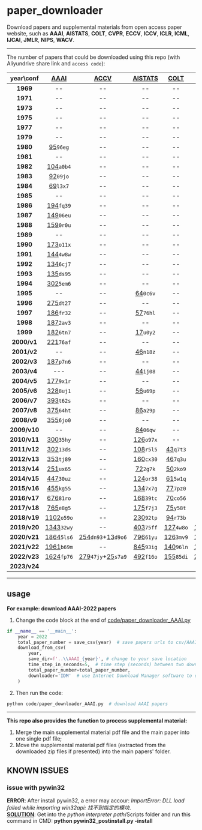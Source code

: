 # paper_downloader

Download papers and supplemental materials from open access paper website, such as **AAAI**, **AISTATS**, **COLT**, **CVPR**, **ECCV**, **ICCV**, **ICLR**, **ICML**, **IJCAI**, **JMLR**, **NIPS**, **WACV**.   

---

The number of papers that could be downloaded using this repo (with Aliyundrive share link and `access code`):



<sub>
<sup>

|  year\conf   | [AAAI](https://www.aaai.org/Library/AAAI/aaai-library.php) |                                [ACCV](https://openaccess.thecvf.com/ACCV2020)                                |          [AISTATS](https://www.aistats.org/)           |      [COLT](http://learningtheory.org/colt2020/)       |                                  [CVPR](http://openaccess.thecvf.com/menu.py)                                  |                                    [ECCV](https://www.ecva.net/papers.php)                                    |                                  [ICCV](http://openaccess.thecvf.com/menu.py)                                  |                    [ICLR](https://iclr.cc/)                    |                [ICML](https://icml.cc/)                 |            [IJCAI](https://www.ijcai.org/)             | [JMLR](http://www.jmlr.org/) |                [NIPS ](https://nips.cc/)                |                                     [WACV](http://wacv2021.thecvf.com/)                                      |
|:------------:|:----------------------------------------------------------:|:------------------------------------------------------------------------------------------------------------:|:------------------------------------------------------:|:------------------------------------------------------:|:--------------------------------------------------------------------------------------------------------------:|:-------------------------------------------------------------------------------------------------------------:|:--------------------------------------------------------------------------------------------------------------:|:--------------------------------------------------------------:|:-------------------------------------------------------:|:------------------------------------------------------:|:----------------------------:|:-------------------------------------------------------:|:------------------------------------------------------------------------------------------------------------:|
|   **1969**   |                             --                             |                                                      --                                                      |                           --                           |                           --                           |                                                       --                                                       |                                                      --                                                       |                                                       --                                                       |                               --                               |                           --                            | [64](https://www.aliyundrive.com/s/zuh3NusyStr)`k7q9`  |              --              |                           --                            |                                                      --                                                      |
|   **1971**   |                             --                             |                                                      --                                                      |                           --                           |                           --                           |                                                       --                                                       |                                                      --                                                       |                                                       --                                                       |                               --                               |                           --                            | [66](https://www.aliyundrive.com/s/eZ2ZvoaPUFA)`3rm0`  |              --              |                           --                            |                                                      --                                                      |
|   **1973**   |                             --                             |                                                      --                                                      |                           --                           |                           --                           |                                                       --                                                       |                                                      --                                                       |                                                       --                                                       |                               --                               |                           --                            | [85](https://www.aliyundrive.com/s/biYpv2rrPcg)`e5c8`  |              --              |                           --                            |                                                      --                                                      |
|   **1975**   |                             --                             |                                                      --                                                      |                           --                           |                           --                           |                                                       --                                                       |                                                      --                                                       |                                                       --                                                       |                               --                               |                           --                            | [146](https://www.aliyundrive.com/s/9Sk59uNWZzt)`cu41` |              --              |                           --                            |                                                      --                                                      |
|   **1977**   |                             --                             |                                                      --                                                      |                           --                           |                           --                           |                                                       --                                                       |                                                      --                                                       |                                                       --                                                       |                               --                               |                           --                            | [251](https://www.aliyundrive.com/s/5vnzDhK7whY)`57ir` |              --              |                           --                            |                                                      --                                                      |
|   **1979**   |                             --                             |                                                      --                                                      |                           --                           |                           --                           |                                                       --                                                       |                                                      --                                                       |                                                       --                                                       |                               --                               |                           --                            | [12](https://www.aliyundrive.com/s/BUjYhaMGj2G)`h39s`  |              --              |                           --                            |                                                      --                                                      |
|   **1980**   |   [95](https://www.aliyundrive.com/s/ucngMrKSTmi)`96eg`    |                                                      --                                                      |                           --                           |                           --                           |                                                       --                                                       |                                                      --                                                       |                                                       --                                                       |                               --                               |                           --                            |                           --                           |              --              |                           --                            |                                                      --                                                      |
|   **1981**   |                             --                             |                                                      --                                                      |                           --                           |                           --                           |                                                       --                                                       |                                                      --                                                       |                                                       --                                                       |                               --                               |                           --                            | [108](https://www.aliyundrive.com/s/aL1HS9GEByk)`rp93` |              --              |                           --                            |                                                      --                                                      |
|   **1982**   |   [104](https://www.aliyundrive.com/s/HmERMfhr7uC)`a0b4`   |                                                      --                                                      |                           --                           |                           --                           |                                                       --                                                       |                                                      --                                                       |                                                       --                                                       |                               --                               |                           --                            |                           --                           |              --              |                           --                            |                                                      --                                                      |
|   **1983**   |   [92](https://www.aliyundrive.com/s/L3GfxhEqyWg)`09jo`    |                                                      --                                                      |                           --                           |                           --                           |                                                       --                                                       |                                                      --                                                       |                                                       --                                                       |                               --                               |                           --                            | [237](https://www.aliyundrive.com/s/2LMD4L8xGei)`6e5o` |              --              |                           --                            |                                                      --                                                      |
|   **1984**   |   [69](https://www.aliyundrive.com/s/hxfPBrSZrWB)`l3x7`    |                                                      --                                                      |                           --                           |                           --                           |                                                       --                                                       |                                                      --                                                       |                                                       --                                                       |                               --                               |                           --                            |                           --                           |              --              |                           --                            |                                                      --                                                      |
|   **1985**   |                             --                             |                                                      --                                                      |                           --                           |                           --                           |                                                       --                                                       |                                                      --                                                       |                                                       --                                                       |                               --                               |                           --                            | [259](https://www.aliyundrive.com/s/3mPugH2sWSu)`2d7f` |              --              |                           --                            |                                                      --                                                      |
|   **1986**   |   [194](https://www.aliyundrive.com/s/brFLqdnYb6R)`fq39`   |                                                      --                                                      |                           --                           |                           --                           |                                                       --                                                       |                                                      --                                                       |                                                       --                                                       |                               --                               |                           --                            |                           --                           |              --              |                           --                            |                                                      --                                                      |
|   **1987**   |   [149](https://www.aliyundrive.com/s/ydiSapgTKr4)`06eu`   |                                                      --                                                      |                           --                           |                           --                           |                                                       --                                                       |                                                      --                                                       |                                                       --                                                       |                               --                               |                           --                            | [246](https://www.aliyundrive.com/s/jmZXTZqNcLd)`5r7l` |              --              |  [90](https://www.aliyundrive.com/s/5DNYvLAmUd7)`bn63`  |                                                      --                                                      |
|   **1988**   |   [159](https://www.aliyundrive.com/s/vJpNpjJFY9N)`0r0u`   |                                                      --                                                      |                           --                           |                           --                           |                                                       --                                                       |                                                      --                                                       |                                                       --                                                       |                               --                               |                           --                            |                           --                           |              --              |  [94](https://www.aliyundrive.com/s/sF1AcmMoaLU)`u9f2`  |                                                      --                                                      |
|   **1989**   |                             --                             |                                                      --                                                      |                           --                           |                           --                           |                                                       --                                                       |                                                      --                                                       |                                                       --                                                       |                               --                               |                           --                            | [269](https://www.aliyundrive.com/s/d5ZVZn9q4gy)`13uo` |              --              | [101](https://www.aliyundrive.com/s/ksLw9zxHmcw)`19ia`  |                                                      --                                                      |
|   **1990**   |   [173](https://www.aliyundrive.com/s/FDTM6z4gSZo)`o11x`   |                                                      --                                                      |                           --                           |                           --                           |                                                       --                                                       |                             [49](https://www.aliyundrive.com/s/AP9JhEeFdWG)`3g9a`                             |                                                       --                                                       |                               --                               |                           --                            |                           --                           |              --              | [143](https://www.aliyundrive.com/s/ELRDoXyEoXg)`07ju`  |                                                      --                                                      |
|   **1991**   |   [144](https://www.aliyundrive.com/s/6NyzhGhDRjv)`4w8w`   |                                                      --                                                      |                           --                           |                           --                           |                                                       --                                                       |                                                      --                                                       |                                                       --                                                       |                               --                               |                           --                            | [192](https://www.aliyundrive.com/s/5cM5QkGy2ua)`br32` |              --              | [144](https://www.aliyundrive.com/s/usfuD3e63bn)`7f1w`  |                                                      --                                                      |
|   **1992**   |   [134](https://www.aliyundrive.com/s/nv41ZDL4cKq)`6cj7`   |                                                      --                                                      |                           --                           |                           --                           |                                                       --                                                       |                             [49](https://www.aliyundrive.com/s/K6nhk8aWs2m)`44sb`                             |                                                       --                                                       |                               --                               |                           --                            |                           --                           |              --              | [127](https://www.aliyundrive.com/s/f6cTMScVfrC)`0h3j`  |                                                      --                                                      |
|   **1993**   |   [135](https://www.aliyundrive.com/s/VMkfahY3z4Q)`ds95`   |                                                      --                                                      |                           --                           |                           --                           |                                                       --                                                       |                                                      --                                                       |                                                       --                                                       |                               --                               |                           --                            | [138](https://www.aliyundrive.com/s/m8Uv5JQ5R8t)`j45k` |              --              | [158](https://www.aliyundrive.com/s/ZxC4LR3GKGa)`na33`  |                                                      --                                                      |
|   **1994**   |   [302](https://www.aliyundrive.com/s/h7FrnxkkzNT)`5em6`   |                                                      --                                                      |                           --                           |                           --                           |                                                       --                                                       |                             [98](https://www.aliyundrive.com/s/jEV6kodj623)`e03w`                             |                                                       --                                                       |                               --                               |                           --                            |                           --                           |              --              | [140](https://www.aliyundrive.com/s/LP8uiDVvV5T)`6gk8`  |                                                      --                                                      |
|   **1995**   |                             --                             |                                                      --                                                      | [64](https://www.aliyundrive.com/s/mvQXAvUARiz)`0c6v`  |                           --                           |                                                       --                                                       |                                                      --                                                       |                                                       --                                                       |                               --                               |                           --                            | [282](https://www.aliyundrive.com/s/HodrPavrxes)`wn33` |              --              | [152](https://www.aliyundrive.com/s/zme7u9uMNXY)`01ux`  |                                                      --                                                      |
|   **1996**   |   [275](https://www.aliyundrive.com/s/RXkLuHGGAit)`dt27`   |                                                      --                                                      |                           --                           |                           --                           |                                                       --                                                       |                             [98](https://www.aliyundrive.com/s/a6zD3jMvonw)`cd27`                             |                                                       --                                                       |                               --                               |                           --                            |                           --                           |              --              | [152](https://www.aliyundrive.com/s/JYrtDZqgkuo)`21co`  |                                                      --                                                      |
|   **1997**   |   [186](https://www.aliyundrive.com/s/dZHNjnKZoMo)`fr32`   |                                                      --                                                      | [57](https://www.aliyundrive.com/s/9tUMUZgQopt)`76hl`  |                           --                           |                                                       --                                                       |                                                      --                                                       |                                                       --                                                       |                               --                               |                           --                            | [180](https://www.aliyundrive.com/s/eNd7odmRfkc)`20co` |              --              | [150](https://www.aliyundrive.com/s/H3191Qwrkdq)`c2a3`  |                                                      --                                                      |
|   **1998**   |   [187](https://www.aliyundrive.com/s/RUE94cQpVci)`2av3`   |                                                      --                                                      |                           --                           |                           --                           |                                                       --                                                       |                             [98](https://www.aliyundrive.com/s/D1ZEcgX8sYy)`s2d9`                             |                                                       --                                                       |                               --                               |                           --                            |                           --                           |              --              | [151](https://www.aliyundrive.com/s/2gEXxeLZ6T6)`4s6l`  |                                                      --                                                      |
|   **1999**   |   [182](https://www.aliyundrive.com/s/ZpFb8BgPWiM)`6tn7`   |                                                      --                                                      | [17](https://www.aliyundrive.com/s/URB9zhmppsG)`u0y2`  |                           --                           |                                                       --                                                       |                                                      --                                                       |                                                       --                                                       |                               --                               |                           --                            | [204](https://www.aliyundrive.com/s/rLhMqrAqYLT)`fd92` |              --              | [150](https://www.aliyundrive.com/s/Rq3q6hvaPnU)`w0u4`  |                                                      --                                                      |
| **2000/v1**  |   [221](https://www.aliyundrive.com/s/GRK2iLti8Yu)`76af`   |                                                      --                                                      |                           --                           |                           --                           |                                                       --                                                       |                             [98](https://www.aliyundrive.com/s/TbpdshcNWKd)`b8e3`                             |                                                       --                                                       |                               --                               |                           --                            |                           --                           |              11              | [152](https://www.aliyundrive.com/s/dHcegA3jqgJ)`03sa`  |                                                      --                                                      |
| **2001/v2**  |                             --                             |                                                      --                                                      | [46](https://www.aliyundrive.com/s/oZMvvhMAgvF)`n18z`  |                           --                           |                                                       --                                                       |                                                      --                                                       |                                                       --                                                       |                               --                               |                           --                            | [17](https://www.aliyundrive.com/s/WuAWKzhiFzQ)`6y5x`  |              31              | [197](https://www.aliyundrive.com/s/VimgHn1u1dr)`7ws5`  |                                                      --                                                      |
| **2002/v3**  |   [187](https://www.aliyundrive.com/s/1yd5YTB4KwH)`p7n6`   |                                                      --                                                      |                           --                           |                           --                           |                                                       --                                                       |                            [196](https://www.aliyundrive.com/s/ojbdr5c3rBp)`9z7z`                             |                                                       --                                                       |                               --                               |                           --                            |                           --                           |              59              | [207](https://www.aliyundrive.com/s/S8r1NHsGsnb)`kx75`  |                                                      --                                                      |
| **2003/v4**  |                            ---                             |                                                      --                                                      | [44](https://www.aliyundrive.com/s/5tHCAA26Nrw)`ij08`  |                           --                           |                                                       --                                                       |                                                      --                                                       |                                                       --                                                       |                               --                               | [121](https://www.aliyundrive.com/s/7JtoNSJxwnS)`40ox`  | [297](https://www.aliyundrive.com/s/ht5y2L33nex)`t0y9` |              59              | [198](https://www.aliyundrive.com/s/Cv1Eu2YKBs9)`96nm`  |                                                      --                                                      |
| **2004/v5**  |   [177](https://www.aliyundrive.com/s/w4fGhknNQjH)`9x1r`   |                                                      --                                                      |                           --                           |                           --                           |                                                       --                                                       |                            [190](https://www.aliyundrive.com/s/E96sCpzyU2n)`se18`                             |                                                       --                                                       |                               --                               | [118](https://www.aliyundrive.com/s/VpjT8ettEhN)`gb20`  |                           --                           |              56              | [207](https://www.aliyundrive.com/s/9UJb7CFjwvu)`2p0q`  |                                                      --                                                      |
| **2005/v6**  |   [328](https://www.aliyundrive.com/s/Ag2i6Ga1YLC)`8uj1`   |                                                      --                                                      | [56](https://www.aliyundrive.com/s/UTgMLtVBx5e)`u69p`  |                           --                           |                                                       --                                                       |                                                      --                                                       |                                                       --                                                       |                               --                               | [133](https://www.aliyundrive.com/s/s86H2a3dNjW)`70ov`  | [350](https://www.aliyundrive.com/s/T76xYMkGHT3)`4jv4` |              73              | [207](https://www.aliyundrive.com/s/HH7HcasRLW9)`82js`  |                                                      --                                                      |
| **2006/v7**  |   [393](https://www.aliyundrive.com/s/ZMooJjNkFCU)`t62s`   |                                                      --                                                      |                           --                           |                           --                           |                                                       --                                                       | [192](https://www.aliyundrive.com/s/M9tpVFyuSBo)`c62r`+[11](https://www.aliyundrive.com/s/bgoiZKmjPhZ)`1fd6`  |                                                       --                                                       |                               --                               |                           --                            |                           --                           |             100              | [204](https://www.aliyundrive.com/s/yYQ3NGgWJUk)`fg89`  |                                                      --                                                      |
| **2007/v8**  |   [375](https://www.aliyundrive.com/s/uC4woGyfRmE)`64ht`   |                                                      --                                                      | [86](https://www.aliyundrive.com/s/gVxvyqbnZwZ)`a29p`  |                           --                           |                                                       --                                                       |                                                      --                                                       |                                                       --                                                       |                               --                               | [150](https://www.aliyundrive.com/s/WDmapmGxV3T)`nr15`  | [478](https://www.aliyundrive.com/s/KDGEbDbHsjV)`dk01` |              91              | [217](https://www.aliyundrive.com/s/cFWEprBKCsM)`84qr`  |                                                      --                                                      |
| **2008/v9**  |   [355](https://www.aliyundrive.com/s/piX8Wk3RcMf)`6jo0`   |                                                      --                                                      |                           --                           |                           --                           |                                                       --                                                       |                            [196](https://www.aliyundrive.com/s/99yUjpSN5px)`nj39`                             |                                                       --                                                       |                               --                               | [158](https://www.aliyundrive.com/s/GapcdvLdaA1)`8u3z`  |                           --                           |              97              | [250](https://www.aliyundrive.com/s/3XoQyAEa4M6)`6h0d`  |                                                      --                                                      |
| **2009/v10** |                             --                             |                                                      --                                                      | [84](https://www.aliyundrive.com/s/4XbB2Y3P8bJ)`06qw`  |                           --                           |                                                       --                                                       |                                                      --                                                       |                                                       --                                                       |                               --                               | [160](https://www.aliyundrive.com/s/UQuUgxHfxAa)`k6q6`  | [342](https://www.aliyundrive.com/s/YtUL2dE3Pss)`hj65` |             100              | [262](https://www.aliyundrive.com/s/pqPFSt6Eats)`u1f7`  |                                                      --                                                      |
| **2010/v11** |   [300](https://www.aliyundrive.com/s/HLeAtNLdzu6)`35hy`   |                                                      --                                                      | [126](https://www.aliyundrive.com/s/FVDVv7C48mF)`o97x` |                           --                           |                                                       --                                                       | [286](https://www.aliyundrive.com/s/sQxW9b7AcZv)`9oc6`+[63](https://www.aliyundrive.com/s/4sox6ZJEfKM)`v46j`  |                                                       --                                                       |                               --                               | [159](https://www.aliyundrive.com/s/fgufZf9h6hc)`fj95`  |                           --                           |             118              | [292](https://www.aliyundrive.com/s/coAVaBQstd2)`6eg8`  |                                                      --                                                      |
| **2011/v12** |   [302](https://www.aliyundrive.com/s/fLr3uuh922J)`13ds`   |                                                      --                                                      | [108](https://www.aliyundrive.com/s/aMRedWxCu7m)`r5l5` | [43](https://www.aliyundrive.com/s/ncfnGuNQZrv)`q7t3`  |                                                       --                                                       |                                                      --                                                       |                                                       --                                                       |                               --                               | [153](https://www.aliyundrive.com/s/e1q8DChRKXv)`4m6s`  | [490](https://www.aliyundrive.com/s/aZsGVijAhBs)`75rn` |             105              | [306](https://www.aliyundrive.com/s/qs2PmSyNwkd)`u45e`  |                                                      --                                                      |
| **2012/v13** |   [353](https://www.aliyundrive.com/s/zgraw9Y4E2g)`tj89`   |                                                      --                                                      | [160](https://www.aliyundrive.com/s/YyGqQAwXPJN)`cx30` | [46](https://www.aliyundrive.com/s/j7PByTokQ8f)`7q3u`  |                                                       --                                                       | [329](https://www.aliyundrive.com/s/gnvZDXDK9Vx)`ch99`+[147](https://www.aliyundrive.com/s/4DER51FLd8i)`y29z` |                                                       --                                                       |                               --                               | [243](https://www.aliyundrive.com/s/mTuD46mZDgQ)`jc31`  |                           --                           |             119              | [368](https://www.aliyundrive.com/s/cALrytD9W8r)`ve68`  |                                                      --                                                      |
| **2013/v14** |   [251](https://www.aliyundrive.com/s/uEsGwUtaVuw)`ux65`   |                                                      --                                                      | [72](https://www.aliyundrive.com/s/1M5sDSD52Wj)`2g7k`  | [50](https://www.aliyundrive.com/s/8YSQV9deAbp)`2ko9`  | [471](https://www.aliyundrive.com/s/ZFvga9JZ5aY)`5p0q`+[156](https://www.aliyundrive.com/s/3qCfRYPorxH)`03gc`  |                                                      --                                                       | [455](https://www.aliyundrive.com/s/6iS2nMBGxDy)`36zv`+[142](https://www.aliyundrive.com/s/zT6JfbJkYcc)`3yf7`  |                               --                               | [283](https://www.aliyundrive.com/s/CqSFjjweYiT)`31is`  | [496](https://www.aliyundrive.com/s/aLBPRHTNWqy)`2x7z` |              84              | [360](https://www.aliyundrive.com/s/haGfbpktpaW)`89ya`  |                                                      --                                                      |
| **2014/v15** |   [447](https://www.aliyundrive.com/s/4saVUsEdWNm)`30uz`   |                                                      --                                                      | [124](https://www.aliyundrive.com/s/XTWqdLKiTfW)`or38` | [61](https://www.aliyundrive.com/s/QzvEVWG28k2)`5w1q`  | [545](https://www.aliyundrive.com/s/nZw8GkTNm7Z)`qn61`+[125](https://www.aliyundrive.com/s/shmXvFxgzAu)`3iu7`  | [334](https://www.aliyundrive.com/s/WUCcJ1BM15s)`z6i7`+[158](https://www.aliyundrive.com/s/thK3gWNxWwb)`32vd` |                                                       --                                                       |     [35](https://www.aliyundrive.com/s/Rx3KszBohbJ)`ye89`      | [310](https://www.aliyundrive.com/s/hyN2of8XFKv)`5n0g`  |                           --                           |             120              | [411](https://www.aliyundrive.com/s/purAMn8ZscL)`e42c`  |                                                      --                                                      |
| **2015/v16** |   [455](https://www.aliyundrive.com/s/WfxDhR4zD9C)`kg55`   |                                                      --                                                      | [134](https://www.aliyundrive.com/s/23J515VMueH)`7x7g` | [77](https://www.aliyundrive.com/s/SPm2AXAkEkW)`7pz0`  | [602](https://www.aliyundrive.com/s/3oYNBnYPbBn)`h47q`+[133](https://www.aliyundrive.com/s/JDrzU7rTeyX)`6v0b`  |                                                      --                                                       | [526](https://www.aliyundrive.com/s/H4iV6hh4cKF)`7ch1`+[133](https://www.aliyundrive.com/s/WsPBC3QcSDd)`nn60`  |     [42](https://www.aliyundrive.com/s/sQRzxkhXMgr)`ge87`      | [270](https://www.aliyundrive.com/s/bALyGVbaPrq)`4ph9`  | [656](https://www.aliyundrive.com/s/sjk52uhh6z5)`6qi8` |             118              | [403](https://www.aliyundrive.com/s/zSfqeYZBzj5)`90iv`  |                                                      --                                                      |
| **2016/v17** |   [676](https://www.aliyundrive.com/s/yfKsStAyCRi)`81ro`   |                                                      --                                                      | [168](https://www.aliyundrive.com/s/GYu7KgVapLp)`39tc` | [70](https://www.aliyundrive.com/s/JiQHc2ZUVBq)`co56`  | [643](https://www.aliyundrive.com/s/B3Zvn2Nt1UA)`4y4v`+[194](https://www.aliyundrive.com/s/fyfGjJG2sEM)`91jc`  | [372](https://www.aliyundrive.com/s/6CjxyBkxHmo)`98bu`+[132](https://www.aliyundrive.com/s/CK2xDhP6Szs)`5lj6` |                                                       --                                                       |     [80](https://www.aliyundrive.com/s/Jc1BAK8yoJF)`xm36`      | [322](https://www.aliyundrive.com/s/td7EcMjZZC6)`3xk7`  | [658](https://www.aliyundrive.com/s/RipXhNTWTYi)`y6c2` |             236              | [568](https://www.aliyundrive.com/s/qRkQaPezBTi)`c4i3`  |                                                      --                                                      |
| **2017/v18** |   [765](https://www.aliyundrive.com/s/mEDkFfBPD5t)`e8g5`   |                                                      --                                                      | [175](https://www.aliyundrive.com/s/YUKXZLnJWU2)`f7j3` | [75](https://www.aliyundrive.com/s/Vti9iW5ABAn)`y58t`  | [783](https://www.aliyundrive.com/s/P1fvRxhYWhm)`o7u3`+[281](https://www.aliyundrive.com/s/Spzo64gQWo6)`f9m4`  |                                                      --                                                       | [621](https://www.aliyundrive.com/s/Zywc47GXFN4)`67ex`+[353](https://www.aliyundrive.com/s/CoewGg9hZ17)`mf98`  |     [198](https://www.aliyundrive.com/s/g32GekEEwFn)`04ef`     | [434](https://www.aliyundrive.com/s/C3MnbqNKqzM)`57ta`  | [781](https://www.aliyundrive.com/s/f7tdcxbwhEN)`86tj` |             234              | [679](https://www.aliyundrive.com/s/pNAscDatMQn)`23ow`  |                                                      --                                                      |
| **2018/v19** |  [1102](https://www.aliyundrive.com/s/5uqJ71gzsA9)`o59o`   |                                                      --                                                      | [230](https://www.aliyundrive.com/s/CTWkFVacAfa)`92tp` | [94](https://www.aliyundrive.com/s/vd5zhFzSHC4)`r73b`  | [979](https://www.aliyundrive.com/s/bCJyha5WP85)`44nq`+[346](https://www.aliyundrive.com/s/CrqwcjJ8h5f)`1ko7`  | [732](https://www.aliyundrive.com/s/xSmCuJCsgE2)`wx36`+[262](https://www.aliyundrive.com/s/jo6GVjCXtjD)`cz93` |                                                       --                                                       |     [336](https://www.aliyundrive.com/s/Vuf7SFvKtQr)`5xy1`     | [466](https://www.aliyundrive.com/s/oUC4wr8sWRH)`g22k`  | [870](https://www.aliyundrive.com/s/Nhv6oJ7duEM)`ln97` |              84              | [1009](https://www.aliyundrive.com/s/xumgfcZj4y2)`tr02` |                                                      --                                                      |
| **2019/v20** |  [1343](https://www.aliyundrive.com/s/sEBwDAEuonf)`32wy`   |                                                      --                                                      | [403](https://www.aliyundrive.com/s/vzJufmrtjRU)`75ff` | [127](https://www.aliyundrive.com/s/haDAD8WtUtL)`4w8o` | [1294](https://www.aliyundrive.com/s/S6FALBLQQdh)`qw21`+[612](https://www.aliyundrive.com/s/xrPH8dgkedw)`or30` |                                                      --                                                       | [1075](https://www.aliyundrive.com/s/PECSQk7zjoY)`u6x0`+[498](https://www.aliyundrive.com/s/SaUUFS5NTE6)`pj73` |     [502](https://www.aliyundrive.com/s/WUSXJ7bPGvt)`1yq9`     | [773](https://www.aliyundrive.com/s/gRtXCoMvsZK)`1f6o`  | [964](https://www.aliyundrive.com/s/gFupMPknofE)`53qg` |             184              | [1428](https://www.aliyundrive.com/s/aP2E76bPB2Q)`71lq` |                                                      --                                                      |
| **2020/v21** |  [1864](https://www.aliyundrive.com/s/kbWKUpHGR3k)`5ls6`   | [254](https://www.aliyundrive.com/s/Dt2ErKCmePQ)`dn93`+[13](https://www.aliyundrive.com/s/AhGvgotrMUv)`d9o6` | [796](https://www.aliyundrive.com/s/iQ4AWTHG4bk)`61yu` | [126](https://www.aliyundrive.com/s/apP8KUFLPe4)`3mv9` | [1467](https://www.aliyundrive.com/s/eJF4BTFzFJq)`y89b`+[517](https://www.aliyundrive.com/s/5wk7Mjo9XyU)`0fz9` |                            [1358](https://www.aliyundrive.com/s/EYyjxRmmg8d)`a5i0`                            |                                                       --                                                       |     [687](https://www.aliyundrive.com/s/cVRD5Bu2SgN)`4x1c`     | [1084](https://www.aliyundrive.com/s/BHqtEbi6Dix)`5yw0` | [776](https://www.aliyundrive.com/s/vMZpsjCbWMV)`4xq3` |             254              | [1899](https://www.aliyundrive.com/s/GEMFqxKeHWu)`3g3d` | [378](https://www.aliyundrive.com/s/gfFKwcKrCP1)`l1m8`+[24](https://www.aliyundrive.com/s/2uCW6cq9WHk)`me08` |
| **2021/v22** |  [1961](https://www.aliyundrive.com/s/cdeGciNZch8)`b69m`   |                                                      --                                                      | [845](https://www.aliyundrive.com/s/3hbAhxYFHER)`93ig` | [140](https://www.aliyundrive.com/s/gwhdNT1vGDD)`96ln` | [1660](https://www.aliyundrive.com/s/X4vWyxJDPSt)`kq10`+[517](https://www.aliyundrive.com/s/ziBfXVKPXSY)`le14` |                                                      --                                                       | [1612](https://www.aliyundrive.com/s/ME21PfkyAec)`99uu`+[465](https://www.aliyundrive.com/s/ZahPmXSn9an)`16es` |     [860](https://www.aliyundrive.com/s/wGos6n5R93v)`ef43`     | [1183](https://www.aliyundrive.com/s/SYTtH38GiVS)`g8b1` | [723](https://www.aliyundrive.com/s/io3sAjsN5pw)`40is` |             290              | [2334](https://www.aliyundrive.com/s/13sHmhuEdxA)`v6g1` | [406](https://www.aliyundrive.com/s/kTwfaX9tren)`1id9`+[23](https://www.aliyundrive.com/s/7Joy4svvUfy)`90rl` |
| **2022/v23** |  [1624](https://www.aliyundrive.com/s/ePXvUw4VFdQ)`fp76`   | [279](https://www.aliyundrive.com/s/zCCTJMPrfSr)`47jy`+[25](https://www.aliyundrive.com/s/f4kdMXixwJL)`s7a9` | [492](https://www.aliyundrive.com/s/xj2fRMwZxfC)`f16o` | [155](https://www.aliyundrive.com/s/wFJtJLFmhj7)`85di` | [2077](https://www.aliyundrive.com/s/Q8DG9dKbx6S)`i16a`+[562](https://www.aliyundrive.com/s/f9Zx3hFFyq4)`11kj` |                            [1645](https://www.aliyundrive.com/s/dv4fhuueRHs)`6d7j`                            |                                                       --                                                       | [54+176+865](https://www.aliyundrive.com/s/gfANcdbM9TC)`b1l3`  | [1234](https://www.aliyundrive.com/s/eopQ5H8Hz2a)`81ov` | [862](https://www.aliyundrive.com/s/DBVKNsqN2UZ)`ea46` |             351              | [2673](https://www.aliyundrive.com/s/VFLmfnzSAsA)`eh49` | [406](https://www.aliyundrive.com/s/xRhdpencLQU)`ab53`+[80](https://www.aliyundrive.com/s/JCCcQXij7WX)`q6d2` |
| **2023/v24** |                                                            |                                                                                                              |                                                        |                                                        |                                                                                                                |                                                                                                               |                                                                                                                | [90+284+1205](https://www.aliyundrive.com/s/PZ1Wann4B8A)`29sf` |                                                         |                                                        |                              |                                                         | [639](https://www.aliyundrive.com/s/fP52KxJEUE5)`mo78`+[74](https://www.aliyundrive.com/s/XZG992JqQfn)`nj80` |

</sup>
</sub>

<!--| **2023/v24** |                                                              |                                                                                                                   |                                                             |                                                             |                                                                                                                     |                                                                                                                    |                                                                                                                     |                                                                    |                                                              |                                                             |                              |                                                              |                                                                                                                   |-->

****
## usage
**For example: download AAAI-2022 papers**
1. Change the code block at the end of [code/paper_downloader_AAAI.py](https://github.com/SilenceEagle/paper_downloader/blob/2dbe66d645dcde89fbad5a1423c270f9f47b4528/code/paper_downloader_AAAI.py#L247)
```python
if __name__ == '__main__':
    year = 2022
    total_paper_number = save_csv(year)  # save papers urls to csv/AAAI_2022.csv
    download_from_csv(
        year, 
        save_dir=f'..\\AAAI_{year}', # change to your save location
        time_step_in_seconds=5,  # time step (seconds) between two downloading requests
        total_paper_number=total_paper_number,
        downloader='IDM'  # use Internet Download Manager software to download papers
    )
```

2. Then run the code:
```python
python code/paper_downloader_AAAI.py  # download AAAI papers
```

****

**This repo also provides the function to process supplemental material:**
1. Merge the main supplemental material pdf file and the main paper into one single pdf file;
2. Move the supplemental material pdf files (extracted from the downloaded zip files if presented) into the main papers' folder.

## KNOWN ISSUES

### issue with pywin32

**ERROR**: After install pywin32, a error may accour: *ImportError: DLL load failed while importing win32api: 找不到指定的模块*.    
**[SOLUTION](https://blog.csdn.net/ljr_123/article/details/104693372)**: Get into the *python interpreter path*/Scripts folder and run this command in CMD: **python pywin32_postinstall.py -install**
